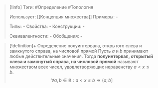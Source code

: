 > [!info]
> Тэги: #Определение #Топология  
> 
> Использует: [[Концепция множества]]
> Примеры: *-*
> 
> Типы: *-*
> Свойства: *-*
> Конструкции: *-*
> 
> Эквивалентности: *-*
> Обобщения: *-*

> [!definition]+ Определение полуинтервала, открытого слева и замкнутого справа, на числовой прямой
> Пусть $a$ и $b$ принимают любые действительные значения. Тогда **полуинтервал, открытый слева и замкнутый справа, на числовой прямой** называют множеством всех чисел, удовлетворяющих неравенству $a < x \leqslant b$.
> $$\forall a, b \in \mathbb R: a < x \leqslant b \Rightarrow (a; b]$$